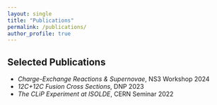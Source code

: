 ```yaml
---
layout: single
title: "Publications"
permalink: /publications/
author_profile: true
---
```

## Selected Publications

- *Charge-Exchange Reactions & Supernovae*, NS3 Workshop 2024
- *12C+12C Fusion Cross Sections*, DNP 2023
- *The CLiP Experiment at ISOLDE*, CERN Seminar 2022
